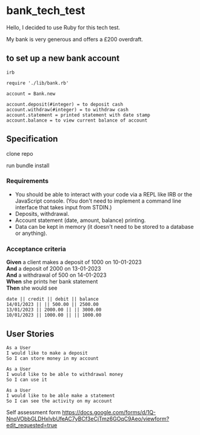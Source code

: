 # bank_tech_test

Hello, I decided to use Ruby for this tech test. 

My bank is very generous and offers a £200 overdraft.

## to set up a new bank account 

```
irb

require './lib/bank.rb'

account = Bank.new
```
``` 
account.deposit(#integer) = to deposit cash
account.withdraw(#integer) = to withdraw cash
account.statement = printed statement with date stamp
account.balance = to view current balance of account 
```

## Specification

clone repo

run bundle install

### Requirements

* You should be able to interact with your code via a REPL like IRB or the JavaScript console.  (You don't need to implement a command line interface that takes input from STDIN.)
* Deposits, withdrawal.
* Account statement (date, amount, balance) printing.
* Data can be kept in memory (it doesn't need to be stored to a database or anything).

### Acceptance criteria

**Given** a client makes a deposit of 1000 on 10-01-2023  
**And** a deposit of 2000 on 13-01-2023  
**And** a withdrawal of 500 on 14-01-2023  
**When** she prints her bank statement  
**Then** she would see

```
date || credit || debit || balance
14/01/2023 || || 500.00 || 2500.00
13/01/2023 || 2000.00 || || 3000.00
10/01/2023 || 1000.00 || || 1000.00
```

## User Stories 

``` 
As a User
I would like to make a deposit
So I can store money in my account

As a User
I would like to be able to withdrawal money
So I can use it

As a User
I would like to be able make a statement 
So I can see the activity on my account
```

Self assessment form
https://docs.google.com/forms/d/1Q-NnqVObbGLDHxlvbUfeAC7yBCf3eCjTmz6GOqC9Aeo/viewform?edit_requested=true